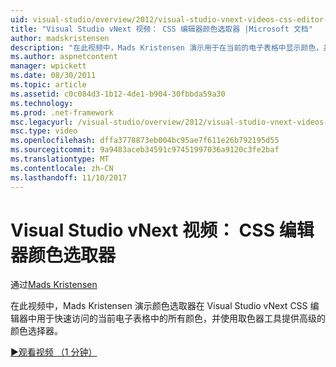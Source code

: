 ```yaml
---
uid: visual-studio/overview/2012/visual-studio-vnext-videos-css-editor-color-picker
title: "Visual Studio vNext 视频： CSS 编辑器颜色选取器 |Microsoft 文档"
author: madskristensen
description: "在此视频中，Mads Kristensen 演示用于在当前的电子表格中显示颜色，并提供 Visual Studio vNext CSS 编辑器中颜色选取器..."
ms.author: aspnetcontent
manager: wpickett
ms.date: 08/30/2011
ms.topic: article
ms.assetid: c0c084d3-1b12-4de1-b904-30fbbda59a30
ms.technology: 
ms.prod: .net-framework
msc.legacyurl: /visual-studio/overview/2012/visual-studio-vnext-videos-css-editor-color-picker
msc.type: video
ms.openlocfilehash: dffa3778873eb004bc95ae7f611e26b792195d55
ms.sourcegitcommit: 9a9483aceb34591c97451997036a9120c3fe2baf
ms.translationtype: MT
ms.contentlocale: zh-CN
ms.lasthandoff: 11/10/2017
---
```

<a name="visual-studio-vnext-videos-css-editor-color-picker"></a>Visual Studio vNext 视频： CSS 编辑器颜色选取器
====================
通过[Mads Kristensen](https://github.com/madskristensen)

在此视频中，Mads Kristensen 演示颜色选取器在 Visual Studio vNext CSS 编辑器中用于快速访问的当前电子表格中的所有颜色，并使用取色器工具提供高级的颜色选择器。

[&#9654;观看视频 （1 分钟）](https://channel9.msdn.com/Blogs/ASP-NET-Site-Videos/visual-studio-vnext-videos-css-editor-color-picker)
